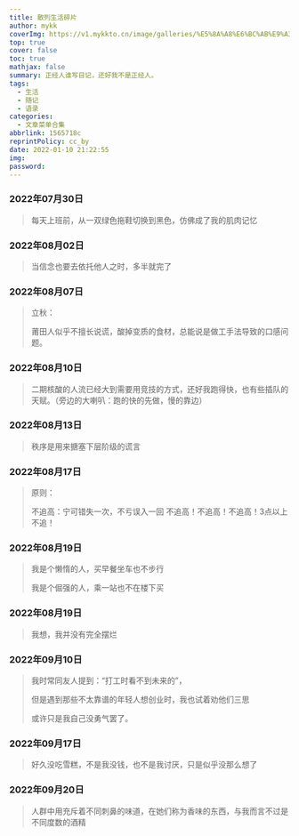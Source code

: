 ```yaml
---
title: 散列生活碎片
author: mykk
coverImg: https://v1.mykkto.cn/image/galleries/%E5%8A%A8%E6%BC%AB%E9%A3%8E%E6%99%AF/05.jpg
top: true
cover: false
toc: true
mathjax: false
summary: 正经人谁写日记，还好我不是正经人。
tags:
  - 生活
  - 随记
  - 语录
categories:
  - 文章菜单合集  
abbrlink: 1565718c
reprintPolicy: cc_by
date: 2022-01-10 21:22:55
img:
password:
---
```


### 2022年07月30日

> 每天上班前，从一双绿色拖鞋切换到黑色，仿佛成了我的肌肉记忆

### 2022年08月02日

> 当信念也要去依托他人之时，多半就完了

### 2022年08月07日

> 立秋：
>
> 莆田人似乎不擅长说谎，酸掉变质的食材，总能说是做工手法导致的口感问题。

### 2022年08月10日

>二期核酸的人流已经大到需要用竞技的方式，还好我跑得快，也有些插队的天赋。（旁边的大喇叭：跑的快的先做，慢的靠边）

### 2022年08月13日

> 秩序是用来搪塞下层阶级的谎言

### 2022年08月17日

>原则：
>
>不追高：宁可错失一次，不亏误入一回
>不追高！不追高！不追高！3点以上不追！

### 2022年08月19日

> 我是个懒惰的人，买早餐坐车也不步行
>
> 我是个倔强的人，乘一站也不在楼下买

### 2022年08月19日

> 我想，我并没有完全摆烂

### 2022年09月10日

> 我时常同友人提到：“打工时看不到未来的”，
>
> 但是遇到那些不太靠谱的年轻人想创业时，我也试着劝他们三思
>
> 或许只是我自己没勇气罢了。

### 2022年09月17日

> 好久没吃雪糕，不是我没钱，也不是我讨厌，只是似乎没那么想了

### 2022年09月20日
> 人群中用充斥着不同刺鼻的味道，在她们称为香味的东西，与我而言不过是不同度数的酒精

















